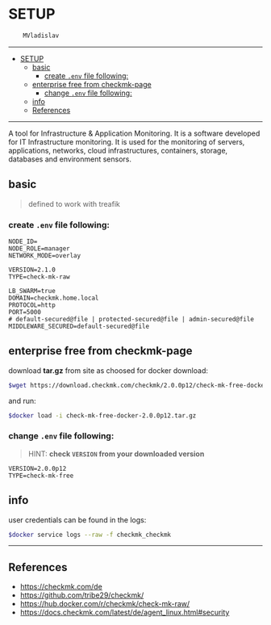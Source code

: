 # SETUP

```sh
    MVladislav
```

---

- [SETUP](#setup)
  - [basic](#basic)
    - [create `.env` file following:](#create-env-file-following)
  - [enterprise free from checkmk-page](#enterprise-free-from-checkmk-page)
    - [change `.env` file following:](#change-env-file-following)
  - [info](#info)
  - [References](#references)

---

A tool for Infrastructure & Application Monitoring. It is a software developed for IT Infrastructure monitoring. It is used for the monitoring of servers, applications, networks, cloud infrastructures, containers, storage, databases and environment sensors.

## basic

> defined to work with treafik

### create `.env` file following:

```env
NODE_ID=
NODE_ROLE=manager
NETWORK_MODE=overlay

VERSION=2.1.0
TYPE=check-mk-raw

LB_SWARM=true
DOMAIN=checkmk.home.local
PROTOCOL=http
PORT=5000
# default-secured@file | protected-secured@file | admin-secured@file
MIDDLEWARE_SECURED=default-secured@file
```

## enterprise free from checkmk-page

download **tar.gz** from site as choosed for docker download:

```sh
$wget https://download.checkmk.com/checkmk/2.0.0p12/check-mk-free-docker-2.0.0p12.tar.gz
```

and run:

```sh
$docker load -i check-mk-free-docker-2.0.0p12.tar.gz
```

### change `.env` file following:

> HINT: **check `VERSION` from your downloaded version**

```env
VERSION=2.0.0p12
TYPE=check-mk-free
```

## info

user credentials can be found in the logs:

```sh
$docker service logs --raw -f checkmk_checkmk
```

---

## References

- <https://checkmk.com/de>
- <https://github.com/tribe29/checkmk/>
- <https://hub.docker.com/r/checkmk/check-mk-raw/>
- <https://docs.checkmk.com/latest/de/agent_linux.html#security>
